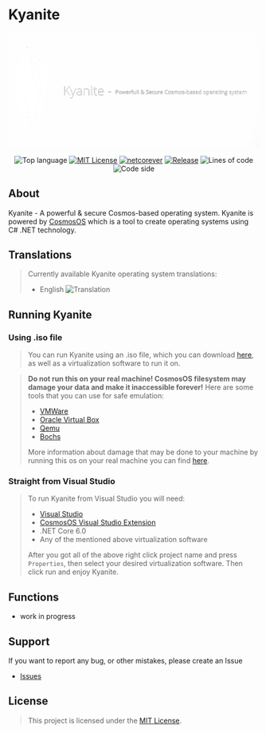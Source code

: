 ﻿# Kyanite
<div align="center">

[![Kyanite](https://github.com/Bamboooz/Kyanite/blob/master/Art/banner.png)](https://github.com/Bamboooz/Kyanite)

![Top language](https://img.shields.io/github/languages/top/Bamboooz/Kyanite?color=purple&label=%20&logo=csharp&style=flat-square)
[![MIT License](https://img.shields.io/badge/license-MIT-blue.svg?color=)](https://opensource.org/licenses/MIT)
[![netcorever](https://img.shields.io/badge/.NET-Core%206.0-green)](https://en.wikipedia.org/wiki/.NET_Core)
[![Release](https://img.shields.io/github/v/release/Bamboooz/Kyanite?color=yellow?style=flat-square)](https://github.com/Bamboooz/Kyanite/releases/tag/v1.0.0)
![Lines of code](https://www.aschey.tech/tokei/github/Bamboooz/Kyanite?style=flat-square)
![Code side](https://img.shields.io/github/languages/code-size/Bamboooz/Kyanite?color=red)

<div align="left">

## About

Kyanite - A powerful & secure Cosmos-based operating system.
Kyanite is powered by [CosmosOS](https://github.com/CosmosOS/Cosmos) which is a tool to create operating systems using C# .NET technology.

## Translations
> Currently available Kyanite operating system translations:
>  * English ![Translation](https://img.shields.io/badge/translation-100%25-green)

## Running Kyanite

### Using .iso file
> You can run Kyanite using an .iso file, which you can download [here](), as well as a virtualization software to run it on.

> **Do not run this on your real machine! CosmosOS filesystem may damage your data and make it inaccessible forever!**
> Here are some tools that you can use for safe emulation:
>  * [VMWare](https://www.vmware.com/products/workstation-player/)
>  * [Oracle Virtual Box](https://www.virtualbox.org)
>  * [Qemu](https://www.qemu.org)
>  * [Bochs](https://bochs.sourceforge.io)
> 
> More information about damage that may be done to your machine by running this os on your real machine you can find [here](https://cosmosos.github.io/articles/Kernel/VFS.html).

### Straight from Visual Studio
> To run Kyanite from Visual Studio you will need:
>  * [Visual Studio](https://visualstudio.microsoft.com/en/)
>  * [CosmosOS Visual Studio Extension](https://www.gocosmos.org/download/)
>  * .NET Core 6.0
>  * Any of the mentioned above virtualization software
> 
>  After you got all of the above right click project name and press `Properties`, then select your desired virtualization software.
>  Then click run and enjoy Kyanite.

## Functions

 * work in progress

## Support

If you want to report any bug, or other mistakes, please create an Issue
 * [Issues](https://github.com/issues)

## License

> This project is licensed under the [MIT License](https://opensource.org/licenses/MIT).